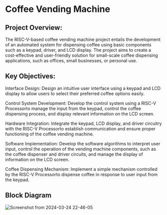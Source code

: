 # Coffee Vending Machine

## Project Overview:

The RISC-V-based coffee vending machine project entails the development of an automated system for dispensing coffee using basic components such as a keypad, driver, and LCD display. The project aims to create a cost-effective and user-friendly solution for small-scale coffee dispensing applications, such as offices, small businesses, or personal use.

## Key Objectives:

Interface Design: Design an intuitive user interface using a keypad and LCD display to allow users to select their preferred coffee options easily.

Control System Development: Develop the control system using a RISC-V  Processorto manage the input from the keypad, control the coffee dispensing process, and display relevant information on the LCD screen.

Hardware Integration: Integrate the keypad, LCD display, and driver circuitry with the RISC-V  Processorto establish communication and ensure proper functioning of the coffee vending machine.

Software Implementation: Develop the software algorithms to interpret user input, control the operation of the vending machine components, such as the coffee dispenser and driver circuits, and manage the display of information on the LCD screen.

Coffee Dispensing Mechanism: Implement a simple mechanism controlled by the RISC-V  Processorto dispense coffee in response to user input from the keypad.

## Block Diagram

![Screenshot from 2024-03-24 22-46-05](https://github.com/LRAJA33/RISCV-HDP/assets/105126037/be71fb00-1a99-4b22-826a-c2d6c8a57cf1)





